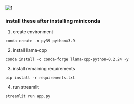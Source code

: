 
![1](https://github.com/MayurikaJaiswal/Questify-Final/assets/114226673/f6549fd2-502e-422c-867f-363753bb6a3b)

### install these after installing miniconda

1. create environment
```shell
conda create -n py39 python=3.9
```

2. install llama-cpp
```shell
conda install -c conda-forge llama-cpp-python=0.2.24 -y
```

3. install remaining requirements
```shell
pip install -r requirements.txt
```

4. run streamlit
```
streamlit run app.py
```
